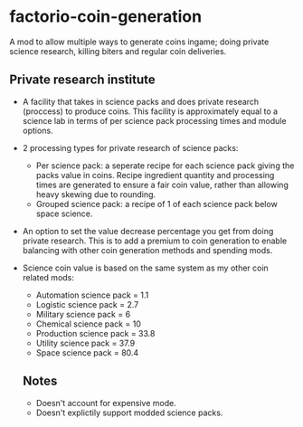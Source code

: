 # factorio-coin-generation
A mod to allow multiple ways to generate coins ingame; doing private science research, killing biters and regular coin deliveries.

Private research institute
------------

- A facility that takes in science packs and does private research (proccess) to produce coins. This facility is approximately equal to a science lab in terms of per science pack processing times and module options.
- 2 processing types for private research of science packs:
    - Per science pack: a seperate recipe for each science pack giving the packs value in coins. Recipe ingredient quantity and processing times are generated to ensure a fair coin value, rather than allowing heavy skewing due to rounding.
    - Grouped science pack: a recipe of 1 of each science pack below space science.
- An option to set the value decrease percentage you get from doing private research. This is to add a premium to coin generation to enable balancing with other coin generation methods and spending mods.
- Science coin value is based on the same system as my other coin related mods:
    - Automation science pack = 1.1
    - Logistic science pack = 2.7
    - Military science pack = 6
    - Chemical science pack = 10
    - Production science pack = 33.8
    - Utility science pack = 37.9
    - Space science pack = 80.4


  Notes
  ---------

  - Doesn't account for expensive mode.
  - Doesn't explictily support modded science packs.